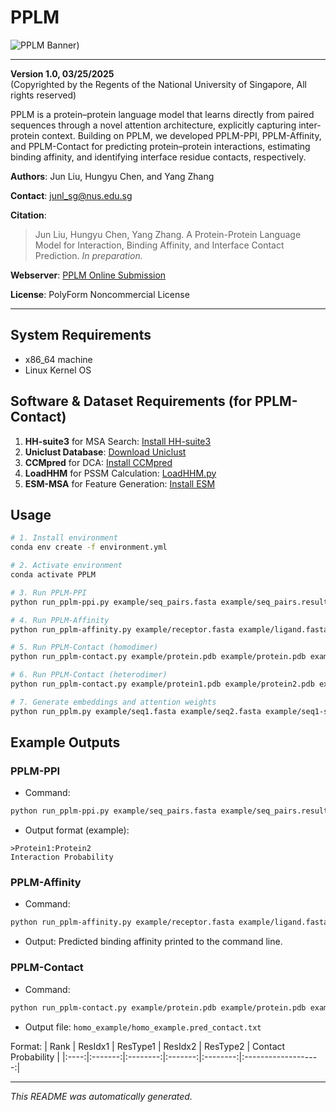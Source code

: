 
# PPLM

![PPLM Banner](https://zhanglab.comp.nus.edu.sg/PPLM/img/pipeline.png)) <!-- 可以换成真实Banner -->

---

**Version 1.0, 03/25/2025**  
(Copyrighted by the Regents of the National University of Singapore, All rights reserved)

PPLM is a protein–protein language model that learns directly from paired sequences through a novel
attention architecture, explicitly capturing inter-protein context. Building on PPLM, we developed
PPLM-PPI, PPLM-Affinity, and PPLM-Contact for predicting protein–protein interactions, estimating
binding affinity, and identifying interface residue contacts, respectively.

**Authors**: Jun Liu, Hungyu Chen, and Yang Zhang

**Contact**: junl_sg@nus.edu.sg

**Citation**:  
> Jun Liu, Hungyu Chen, Yang Zhang. A Protein-Protein Language Model for Interaction, Binding Affinity, and Interface Contact Prediction. *In preparation.*

**Webserver**: [PPLM Online Submission](https://zhanglab.comp.nus.edu.sg/PPLM/)  

**License**: PolyForm Noncommercial License

---

## System Requirements
- x86_64 machine
- Linux Kernel OS

## Software & Dataset Requirements (for PPLM-Contact)
1. **HH-suite3** for MSA Search: [Install HH-suite3](https://github.com/soedinglab/hh-suite)
2. **Uniclust Database**: [Download Uniclust](http://wwwuser.gwdg.de/~compbiol/uniclust/2021_03/)
3. **CCMpred** for DCA: [Install CCMpred](https://github.com/soedinglab/CCMpred)
4. **LoadHHM** for PSSM Calculation: [LoadHHM.py](https://github.com/j3xugit/RaptorX-Contact/blob/master/Common/LoadHHM.py)
5. **ESM-MSA** for Feature Generation: [Install ESM](https://github.com/facebookresearch/esm)

## Usage
```bash
# 1. Install environment
conda env create -f environment.yml

# 2. Activate environment
conda activate PPLM

# 3. Run PPLM-PPI
python run_pplm-ppi.py example/seq_pairs.fasta example/seq_pairs.results

# 4. Run PPLM-Affinity
python run_pplm-affinity.py example/receptor.fasta example/ligand.fasta

# 5. Run PPLM-Contact (homodimer)
python run_pplm-contact.py example/protein.pdb example/protein.pdb example/homo_example

# 6. Run PPLM-Contact (heterodimer)
python run_pplm-contact.py example/protein1.pdb example/protein2.pdb example/hetero_example

# 7. Generate embeddings and attention weights
python run_pplm.py example/seq1.fasta example/seq2.fasta example/seq1-seq2.pplm.pkl
```

## Example Outputs

### PPLM-PPI
- Command:
```bash
python run_pplm-ppi.py example/seq_pairs.fasta example/seq_pairs.results
```
- Output format (example):
```
>Protein1:Protein2
Interaction Probability
```

### PPLM-Affinity
- Command:
```bash
python run_pplm-affinity.py example/receptor.fasta example/ligand.fasta
```
- Output: Predicted binding affinity printed to the command line.

### PPLM-Contact
- Command:
```bash
python run_pplm-contact.py example/protein.pdb example/protein.pdb example/homo_example
```
- Output file: `homo_example/homo_example.pred_contact.txt`

Format:
| Rank | ResIdx1 | ResType1 | ResIdx2 | ResType2 | Contact Probability |
|:----:|:-------:|:--------:|:-------:|:--------:|:-------------------:|

---

*This README was automatically generated.*
